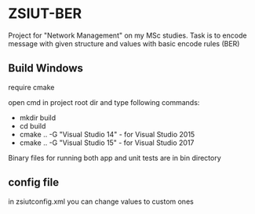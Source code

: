 # ZSIUT-BER
Project for "Network Management" on my MSc studies. Task is to encode message with given structure and values with basic encode rules (BER)

## Build Windows

require cmake

open cmd in project root dir and type following commands:
- mkdir build
- cd build
- cmake .. -G "Visual Studio 14" - for Visual Studio 2015
- cmake .. -G "Visual Studio 15" - for Visual Studio 2017

Binary files for running both app and unit tests are in bin directory

## config file

in zsiutconfig.xml you can change values to custom ones